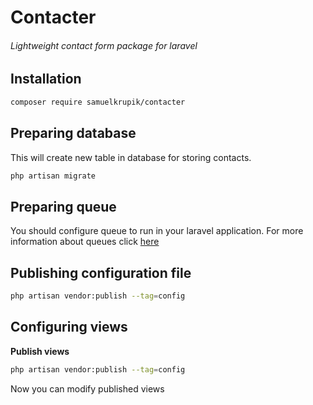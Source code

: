 # Contacter

###### Lightweight contact form package for laravel

## Installation

```bash
composer require samuelkrupik/contacter
```

## Preparing database
This will create new table in database for storing contacts.
```bash
php artisan migrate
```

## Preparing queue
You should configure queue to run in your laravel application.
For more information about queues click [here](https://laravel.com/docs/8.x/queues)

## Publishing configuration file
```bash
php artisan vendor:publish --tag=config
```

## Configuring views
**Publish views**
```bash
php artisan vendor:publish --tag=config
```
Now you can modify published views
